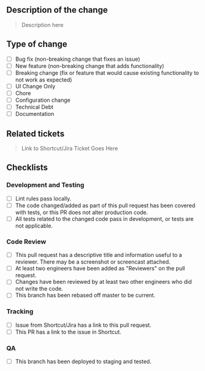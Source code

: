 ## Description of the change

> Description here

## Type of change
- [ ] Bug fix (non-breaking change that fixes an issue)
- [ ] New feature (non-breaking change that adds functionality)
- [ ] Breaking change (fix or feature that would cause existing functionality to not work as expected)
- [ ] UI Change Only
- [ ] Chore
- [ ] Configuration change
- [ ] Technical Debt
- [ ] Documentation

## Related tickets

> Link to Shortcut/Jira Ticket Goes Here

## Checklists

### Development and Testing

- [ ]  Lint rules pass locally.
- [ ]  The code changed/added as part of this pull request has been covered with tests, or this PR does not alter production code.
- [ ]  All tests related to the changed code pass in development, or tests are not applicable.

### Code Review

- [ ]  This pull request has a descriptive title and information useful to a reviewer. There may be a screenshot or screencast attached.
- [ ]  At least two engineers have been added as "Reviewers" on the pull request.
- [ ]  Changes have been reviewed by at least two other engineers who did not write the code.
- [ ]  This branch has been rebased off master to be current.

### Tracking 
- [ ]  Issue from Shortcut/Jira has a link to this pull request.
- [ ]  This PR has a link to the issue in Shortcut.

### QA
- [ ]  This branch has been deployed to staging and tested.
